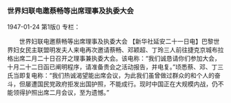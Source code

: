 ### 世界妇联电邀蔡畅等出席理事及执委大会

1947-01-24
第1版()
专栏：

　　世界妇联电邀蔡畅等出席理事及执委大会
    【新华社延安二十一日电】巴黎世界妇女民主联盟明发夫人来电再次邀请蔡畅、邓颖超、丁玲三人前往捷克京城布拉格出席二月二十日召开之理事兼执委大会。该电称：“我们诚恳请你们参加大会，十月二十二日函已阐明程序，请准备贵会之活动报告，并电复。”顷悉蔡、邓、丁三氏当即复电称：“我们热诚渴望能出席会议，为此我们虽曾做过群众的和个人的奋斗，但屡遭国民党政府拒发出国护照，不能成行。现时中国正在大规模内战，仍不能领得护照出席二月会议，至为遗憾。”
